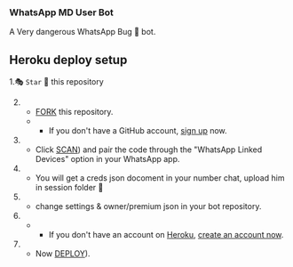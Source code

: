 ### WhatsApp MD User Bot

A Very dangerous WhatsApp Bug 🐛 bot. 

## Heroku deploy setup


   1.🎭 `Star` 🌟 this repository

2.  - [FORK](https://github.com/techgod143/TECH-GOD-BUG-BOT/fork) this repository.
    -    - If you don't have a GitHub account, [sign up](https://github.com/join) now.

3.   - Click [SCAN](https://replit.com/@DGXeon/Xeon-PairCode?v=1)) and pair the code through the "WhatsApp Linked Devices" option in your WhatsApp app.
4.  - You will get a creds json docoment in your number chat, upload him in session folder 📂
5.  - change settings & owner/premium json in your bot repository.
6.   -    - If you don't have an account on [Heroku](https://signup.heroku.com/), [create an account now](https://signup.heroku.com/).
7.  - Now [DEPLOY](https://dashboard.heroku.com/new?template=https://github.com/techgod143/TECH-GOD-BUG-BOT&template=https://github.com/techgod143/TECH-GOD-BUG-BOT.git)).
